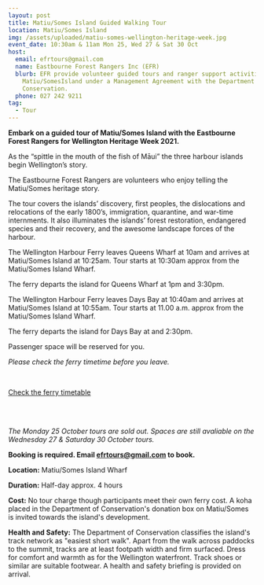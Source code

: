 ```yaml
---
layout: post
title: Matiu/Somes Island Guided Walking Tour
location: Matiu/Somes Island
img: /assets/uploaded/matiu-somes-wellington-heritage-week.jpg
event_date: 10:30am & 11am Mon 25, Wed 27 & Sat 30 Oct
host:
  email: efrtours@gmail.com
  name: Eastbourne Forest Rangers Inc (EFR)
  blurb: EFR provide volunteer guided tours and ranger support activities on
    Matiu/SomesIsland under a Management Agreement with the Department of
    Conservation.
  phone: 027 242 9211
tag:
  - Tour
---
```

**Embark on a guided tour of Matiu/Somes Island with the Eastbourne Forest Rangers for Wellington Heritage Week 2021.**

As the “spittle in the mouth of the fish of Māui” the three harbour islands begin Wellington’s story.

The Eastbourne Forest Rangers are volunteers who enjoy telling the Matiu/Somes heritage story.

The tour covers the islands’ discovery, first peoples, the dislocations and relocations of the early 1800’s, immigration, quarantine, and war-time internments. It also illuminates the islands’ forest restoration, endangered species and their recovery, and the awesome landscape forces of the harbour.

The Wellington Harbour Ferry leaves Queens Wharf at 10am and arrives at Matiu/Somes Island at 10:25am. Tour starts at 10:30am approx from the Matiu/Somes Island Wharf.

The ferry departs the island for Queens Wharf at 1pm and 3:30pm.

The Wellington Harbour Ferry leaves Days Bay at 10:40am and arrives at Matiu/Somes Island at 10:55am. Tour starts at 11.00 a.m. approx from the Matiu/Somes Island Wharf.

The ferry departs the island for Days Bay at and 2:30pm. 

Passenger space will be reserved for you.

*Please check the ferry timetime before you leave.* 

<br>

<a href="https://www.metlink.org.nz/service/WHF/timetable" class="button">Check the ferry timetable</a>

<br>

<br>

*The Monday 25 October tours are sold out. Spaces are still avaliable on the Wednesday 27 & Saturday 30 October tours.*

**Booking is required. Email [efrtours@gmail.com](mailto:efrtours@gmail.com) to book.**

**Location:** Matiu/Somes Island Wharf

**Duration:** Half-day approx. 4 hours

**Cost:** No tour charge though participants meet their own ferry cost. A koha placed in the Department of Conservation's donation box on Matiu/Somes is invited towards the island's development.

**Health and Safety:** The Department of Conservation classifies the island's track network as "easiest short walk". Apart from the walk across paddocks to the summit, tracks are at least footpath width and firm surfaced. Dress for comfort and warmth as for the Wellington waterfront. Track shoes or similar are suitable footwear. A health and safety briefing is provided on arrival.
